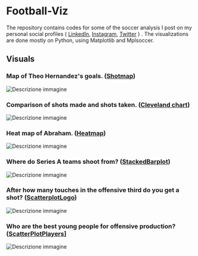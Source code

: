 # Football-Viz

The repository contains codes for some of the soccer analysis I post on my personal social profiles ( [LinkedIn](https://www.linkedin.com/in/alfonso-marino-a5411b2b8/), [Instagram](https://www.instagram.com/romperelalinea/), [Twitter](https://x.com/AlfoMarino0975) )
. The visualizations are done mostly on Python, using Matplotlib and Mplsoccer.

## Visuals
### Map of Theo Hernandez's goals. ([Shotmap](Shotmap))
![Descrizione immagine](Shotmap/figures/theo_shot_plot.png)


### Comparison of shots made and shots taken. ([Cleveland chart](ClevelandChart))
![Descrizione immagine](ClevelandChart/figures/cleveland_squadre.png)


### Heat map of Abraham. ([Heatmap](Heatmap))
![Descrizione immagine](Heatmap/figures/abraham_heatmap.png)


### Where do Series A teams shoot from? ([StackedBarplot](StackedBarplot))
![Descrizione immagine](StackedBarplot/figures/grafico_tiri_squadre.png)


### After how many touches in the offensive third do you get a shot? ([ScatterplotLogo](SCatterplotLogo))
![Descrizione immagine](SCatterplotLogo/figures/scatter_tiri.png)


### Who are the best young people for offensive production? ([ScatterPlotPlayers](ScatterPlotPlayers)]
![Descrizione immagine](ScatterPlotPlayers/figures/scatterplot_pisilli.png)





